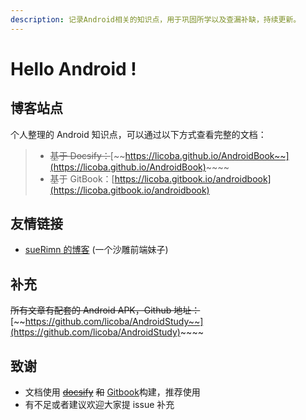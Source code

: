 ```yaml
---
description: 记录Android相关的知识点，用于巩固所学以及查漏补缺，持续更新。
---
```


# Hello Android !

## 博客站点

个人整理的 Android 知识点，可以通过以下方式查看完整的文档：

> * ~~基于 Docsify：~~[~~https://licoba.github.io/AndroidBook~~](https://licoba.github.io/AndroidBook)~~~~
> * 基于 GitBook：[https://licoba.gitbook.io/androidbook](https://licoba.gitbook.io/androidbook)

## 友情链接

* [sueRimn 的博客](https://suerimn-1.gitbook.io/suerimn-s-blog/) \(一个沙雕前端妹子\)

## 补充

~~所有文章有配套的 Android APK，Github 地址：~~[~~https://github.com/licoba/AndroidStudy~~](https://github.com/licoba/AndroidStudy)~~~~

## 致谢

* 文档使用 [~~docsify~~](https://docsify.js.org/#/zh-cn/) ~~和~~ [Gitbook](https://gitbook.com)构建，推荐使用
* 有不足或者建议欢迎大家提 issue 补充

